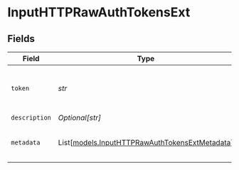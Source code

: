 # InputHTTPRawAuthTokensExt


## Fields

| Field                                                                                            | Type                                                                                             | Required                                                                                         | Description                                                                                      |
| ------------------------------------------------------------------------------------------------ | ------------------------------------------------------------------------------------------------ | ------------------------------------------------------------------------------------------------ | ------------------------------------------------------------------------------------------------ |
| `token`                                                                                          | *str*                                                                                            | :heavy_check_mark:                                                                               | Shared secret to be provided by any client (Authorization: <token>)                              |
| `description`                                                                                    | *Optional[str]*                                                                                  | :heavy_minus_sign:                                                                               | N/A                                                                                              |
| `metadata`                                                                                       | List[[models.InputHTTPRawAuthTokensExtMetadata](../models/inputhttprawauthtokensextmetadata.md)] | :heavy_minus_sign:                                                                               | Fields to add to events referencing this token                                                   |